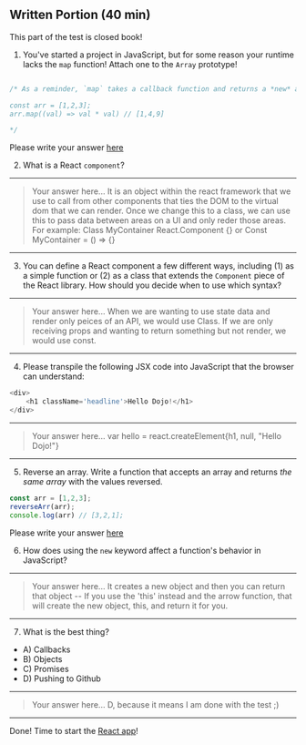 ## Written Portion (40 min)
This part of the test is closed book!

1. You've started a project in JavaScript, but for some reason your runtime lacks the `map` function! Attach one to the `Array` prototype!

```js

/* As a reminder, `map` takes a callback function and returns a *new* array, with each new value created by the output of the callback function. So:

const arr = [1,2,3];
arr.map((val) => val * val) // [1,4,9]

*/

```

Please write your answer [here](./map.js)

2. What is a React `component`?

---
> Your answer here... It is an object within the react framework that we use to call from other components that ties the DOM to the virtual dom that we can render.  Once we change this to a class, we can use this to pass data between areas on a UI and only reder those areas.  For example:  Class MyContainer React.Component {} or Const MyContainer = () => {}
---

3. You can define a React component a few different ways, including (1) as a simple function or (2) as a class that extends the `Component` piece of the React library. How should you decide when to use which syntax?

---
> Your answer here... When we are wanting to use state data and render only peices of an API, we would use Class.  If we are only receiving props and wanting to return something but not render, we would use const.
---

4. Please transpile the following JSX code into JavaScript that the browser can understand:

```js
<div>
    <h1 className='headline'>Hello Dojo!</h1>
</div>
```

---
> Your answer here... var hello = react.createElement{h1, null, "Hello Dojo!"}
---

5. Reverse an array. Write a function that accepts an array and returns *the same array* with the values reversed.

```js
const arr = [1,2,3];
reverseArr(arr);
console.log(arr) // [3,2,1];
```

Please write your answer [here](./reverseArr.js)

6. How does using the `new` keyword affect a function's behavior in JavaScript?

---
> Your answer here... It creates a new object and then you can return that object -- If you use the 'this' instead and the arrow function, that will create the new object, this, and return it for you.
---

7. What is the best thing?
* A) Callbacks
* B) Objects
* C) Promises
* D) Pushing to Github

---
> Your answer here... D, because it means I am done with the test ;)
---

Done! Time to start the [React app](./app-details.md)!